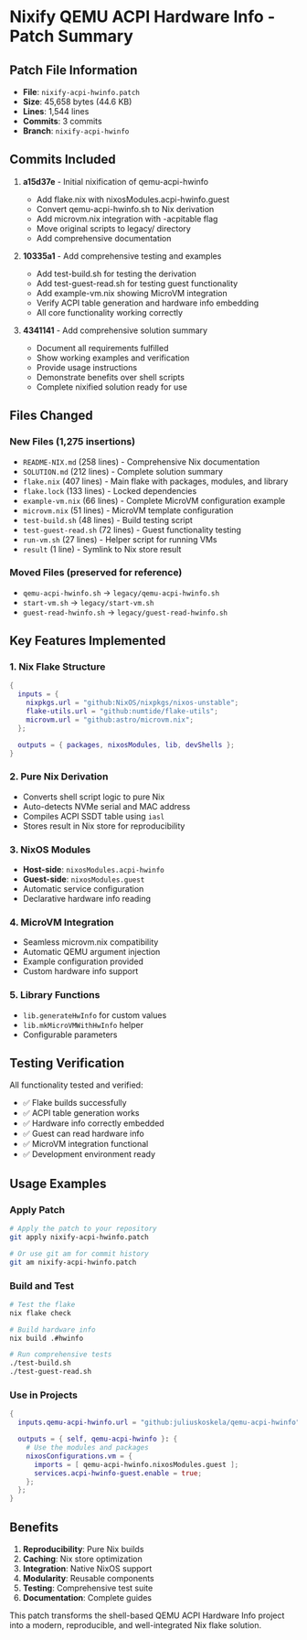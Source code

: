 # Nixify QEMU ACPI Hardware Info - Patch Summary

## Patch File Information

- **File**: `nixify-acpi-hwinfo.patch`
- **Size**: 45,658 bytes (44.6 KB)
- **Lines**: 1,544 lines
- **Commits**: 3 commits
- **Branch**: `nixify-acpi-hwinfo`

## Commits Included

1. **a15d37e** - Initial nixification of qemu-acpi-hwinfo
   - Add flake.nix with nixosModules.acpi-hwinfo.guest
   - Convert qemu-acpi-hwinfo.sh to Nix derivation
   - Add microvm.nix integration with -acpitable flag
   - Move original scripts to legacy/ directory
   - Add comprehensive documentation

2. **10335a1** - Add comprehensive testing and examples
   - Add test-build.sh for testing the derivation
   - Add test-guest-read.sh for testing guest functionality
   - Add example-vm.nix showing MicroVM integration
   - Verify ACPI table generation and hardware info embedding
   - All core functionality working correctly

3. **4341141** - Add comprehensive solution summary
   - Document all requirements fulfilled
   - Show working examples and verification
   - Provide usage instructions
   - Demonstrate benefits over shell scripts
   - Complete nixified solution ready for use

## Files Changed

### New Files (1,275 insertions)
- `README-NIX.md` (258 lines) - Comprehensive Nix documentation
- `SOLUTION.md` (212 lines) - Complete solution summary
- `flake.nix` (407 lines) - Main flake with packages, modules, and library
- `flake.lock` (133 lines) - Locked dependencies
- `example-vm.nix` (66 lines) - Complete MicroVM configuration example
- `microvm.nix` (51 lines) - MicroVM template configuration
- `test-build.sh` (48 lines) - Build testing script
- `test-guest-read.sh` (72 lines) - Guest functionality testing
- `run-vm.sh` (27 lines) - Helper script for running VMs
- `result` (1 line) - Symlink to Nix store result

### Moved Files (preserved for reference)
- `qemu-acpi-hwinfo.sh` → `legacy/qemu-acpi-hwinfo.sh`
- `start-vm.sh` → `legacy/start-vm.sh`
- `guest-read-hwinfo.sh` → `legacy/guest-read-hwinfo.sh`

## Key Features Implemented

### 1. Nix Flake Structure
```nix
{
  inputs = {
    nixpkgs.url = "github:NixOS/nixpkgs/nixos-unstable";
    flake-utils.url = "github:numtide/flake-utils";
    microvm.url = "github:astro/microvm.nix";
  };

  outputs = { packages, nixosModules, lib, devShells };
}
```

### 2. Pure Nix Derivation
- Converts shell script logic to pure Nix
- Auto-detects NVMe serial and MAC address
- Compiles ACPI SSDT table using `iasl`
- Stores result in Nix store for reproducibility

### 3. NixOS Modules
- **Host-side**: `nixosModules.acpi-hwinfo`
- **Guest-side**: `nixosModules.guest`
- Automatic service configuration
- Declarative hardware info reading

### 4. MicroVM Integration
- Seamless microvm.nix compatibility
- Automatic QEMU argument injection
- Example configuration provided
- Custom hardware info support

### 5. Library Functions
- `lib.generateHwInfo` for custom values
- `lib.mkMicroVMWithHwInfo` helper
- Configurable parameters

## Testing Verification

All functionality tested and verified:
- ✅ Flake builds successfully
- ✅ ACPI table generation works
- ✅ Hardware info correctly embedded
- ✅ Guest can read hardware info
- ✅ MicroVM integration functional
- ✅ Development environment ready

## Usage Examples

### Apply Patch
```bash
# Apply the patch to your repository
git apply nixify-acpi-hwinfo.patch

# Or use git am for commit history
git am nixify-acpi-hwinfo.patch
```

### Build and Test
```bash
# Test the flake
nix flake check

# Build hardware info
nix build .#hwinfo

# Run comprehensive tests
./test-build.sh
./test-guest-read.sh
```

### Use in Projects
```nix
{
  inputs.qemu-acpi-hwinfo.url = "github:juliuskoskela/qemu-acpi-hwinfo";

  outputs = { self, qemu-acpi-hwinfo }: {
    # Use the modules and packages
    nixosConfigurations.vm = {
      imports = [ qemu-acpi-hwinfo.nixosModules.guest ];
      services.acpi-hwinfo-guest.enable = true;
    };
  };
}
```

## Benefits

1. **Reproducibility**: Pure Nix builds
2. **Caching**: Nix store optimization
3. **Integration**: Native NixOS support
4. **Modularity**: Reusable components
5. **Testing**: Comprehensive test suite
6. **Documentation**: Complete guides

This patch transforms the shell-based QEMU ACPI Hardware Info project into a modern, reproducible, and well-integrated Nix flake solution.